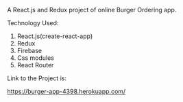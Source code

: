 A React.js and Redux project of online Burger Ordering app.

Technology Used:
1. React.js(create-react-app)
2. Redux
3. Firebase
4. Css modules
5. React Router

Link to the Project is:

https://burger-app-4398.herokuapp.com/
